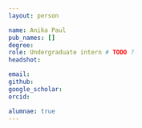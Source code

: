 ```yaml
---
layout: person

name: Anika Paul
pub_names: []
degree:
role: Undergraduate intern # TODO ?
headshot:

email:
github:
google_scholar:
orcid:

alumnae: true
---
```


